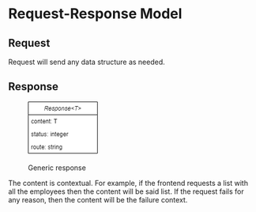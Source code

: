 # Request-Response Model

## Request

Request will send any data structure as needed.

## Response

<figure><img src=".gitbook/assets/model_response.drawio.png" alt=""><figcaption><p>Generic response</p></figcaption></figure>

The content is contextual. For example, if the frontend requests a list with all the employees then the content will be said list. If the request fails for any reason, then the content will be the failure context.

